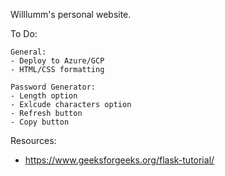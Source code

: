 Willlumm's personal website.

To Do:
    
    General:
    - Deploy to Azure/GCP
    - HTML/CSS formatting

    Password Generator:
    - Length option
    - Exlcude characters option
    - Refresh button
    - Copy button

Resources:
- https://www.geeksforgeeks.org/flask-tutorial/